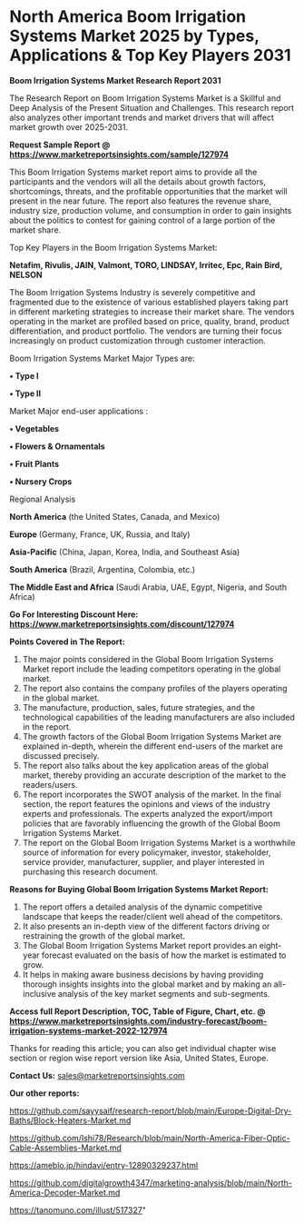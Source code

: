 # North America Boom Irrigation Systems Market 2025 by Types, Applications & Top Key Players 2031

<strong>Boom Irrigation Systems Market Research Report 2031</strong>

The Research Report on Boom Irrigation Systems Market is a Skillful and Deep Analysis of the Present Situation and Challenges. This research report also analyzes other important trends and market drivers that will affect market growth over 2025-2031.

<strong>Request Sample Report @ <a href=https://www.marketreportsinsights.com/sample/127974>https://www.marketreportsinsights.com/sample/127974</a></strong>

This Boom Irrigation Systems market report aims to provide all the participants and the vendors will all the details about growth factors, shortcomings, threats, and the profitable opportunities that the market will present in the near future. The report also features the revenue share, industry size, production volume, and consumption in order to gain insights about the politics to contest for gaining control of a large portion of the market share.

Top Key Players in the Boom Irrigation Systems Market:

<strong>Netafim, Rivulis, JAIN, Valmont, TORO, LINDSAY, Irritec, Epc, Rain Bird, NELSON</strong>

The Boom Irrigation Systems Industry is severely competitive and fragmented due to the existence of various established players taking part in different marketing strategies to increase their market share. The vendors operating in the market are profiled based on price, quality, brand, product differentiation, and product portfolio. The vendors are turning their focus increasingly on product customization through customer interaction.

Boom Irrigation Systems Market Major Types are:

<strong>• Type I

• Type II</strong>

Market Major end-user applications :

<strong>• Vegetables

• Flowers & Ornamentals

• Fruit Plants

• Nursery Crops</strong>

Regional Analysis

</u><strong><b>North America</b></strong> (the United States, Canada, and Mexico)

<strong><b>Europe </b></strong>(Germany, France, UK, Russia, and Italy)

<strong><b>Asia-Pacific</b></strong> (China, Japan, Korea, India, and Southeast Asia)

<strong><b>South America</b></strong> (Brazil, Argentina, Colombia, etc.)

<strong><b>The Middle East and Africa</b></strong> (Saudi Arabia, UAE, Egypt, Nigeria, and South Africa)

<strong>Go For Interesting Discount Here: <a href=https://www.marketreportsinsights.com/discount/127974>https://www.marketreportsinsights.com/discount/127974</a></strong>

<strong>Points Covered in The Report:</strong>
<ol>
  <li>The major points considered in the Global Boom Irrigation Systems Market report include the leading competitors operating in the global market.</li>
  <li>The report also contains the company profiles of the players operating in the global market.</li>
  <li>The manufacture, production, sales, future strategies, and the technological capabilities of the leading manufacturers are also included in the report.</li>
  <li>The growth factors of the Global Boom Irrigation Systems Market are explained in-depth, wherein the different end-users of the market are discussed precisely.</li>
  <li>The report also talks about the key application areas of the global market, thereby providing an accurate description of the market to the readers/users.</li>
  <li>The report incorporates the SWOT analysis of the market. In the final section, the report features the opinions and views of the industry experts and professionals. The experts analyzed the export/import policies that are favorably influencing the growth of the Global Boom Irrigation Systems Market.</li>
  <li>The report on the Global Boom Irrigation Systems Market is a worthwhile source of information for every policymaker, investor, stakeholder, service provider, manufacturer, supplier, and player interested in purchasing this research document.</li>
</ol>
<strong>Reasons for Buying Global Boom Irrigation Systems Market Report:</strong>

<ol>
  <li>The report offers a detailed analysis of the dynamic competitive landscape that keeps the reader/client well ahead of the competitors.</li>
  <li>It also presents an in-depth view of the different factors driving or restraining the growth of the global market.</li>
  <li>The Global Boom Irrigation Systems Market report provides an eight-year forecast evaluated on the basis of how the market is estimated to grow.</li>
  <li>It helps in making aware business decisions by having providing thorough insights insights into the global market and by making an all-inclusive analysis of the key market segments and sub-segments.</li>
</ol>
<strong>Access full Report Description, TOC, Table of Figure, Chart, etc. @ <a href=https://www.marketreportsinsights.com/industry-forecast/boom-irrigation-systems-market-2022-127974>https://www.marketreportsinsights.com/industry-forecast/boom-irrigation-systems-market-2022-127974</a></strong>


Thanks for reading this article; you can also get individual chapter wise section or region wise report version like Asia, United States, Europe.

<strong>Contact Us:</strong>
sales@marketreportsinsights.com

<strong>Our other reports:</strong>

<a href=https://github.com/sayysaif/research-report/blob/main/Europe-Digital-Dry-Baths/Block-Heaters-Market.md>https://github.com/sayysaif/research-report/blob/main/Europe-Digital-Dry-Baths/Block-Heaters-Market.md</a>

<a href=https://github.com/Ishi78/Research/blob/main/North-America-Fiber-Optic-Cable-Assemblies-Market.md>https://github.com/Ishi78/Research/blob/main/North-America-Fiber-Optic-Cable-Assemblies-Market.md</a>

<a href=https://ameblo.jp/hindavi/entry-12890329237.html>https://ameblo.jp/hindavi/entry-12890329237.html</a>

<a href=https://github.com/digitalgrowth4347/marketing-analysis/blob/main/North-America-Decoder-Market.md>https://github.com/digitalgrowth4347/marketing-analysis/blob/main/North-America-Decoder-Market.md</a>

<a href=https://tanomuno.com/illust/517327>https://tanomuno.com/illust/517327</a>"
